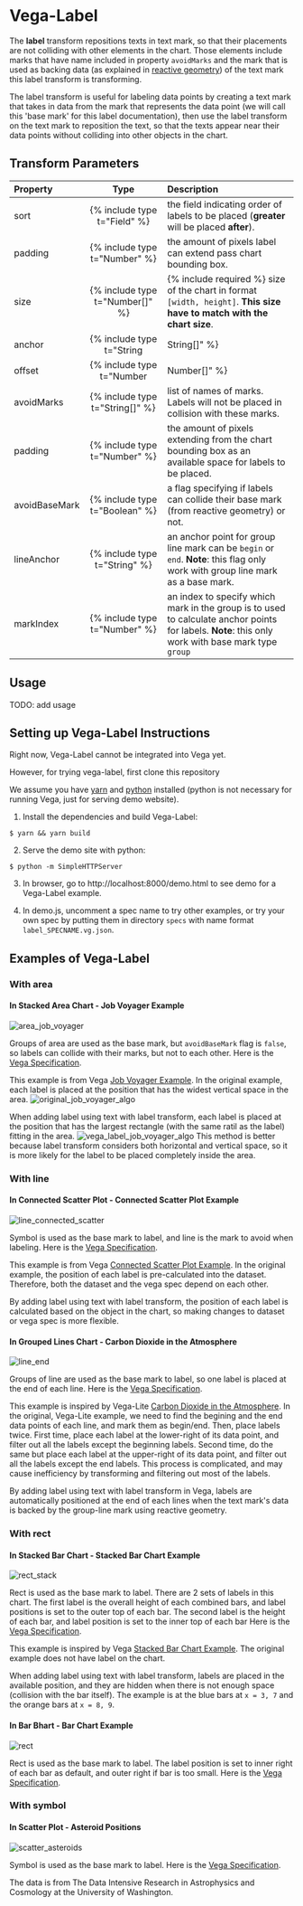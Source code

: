 # Vega-Label

The **label** transform repositions texts in text mark, so that their placements are not colliding with other elements in the chart. Those elements include marks that have name included in property `avoidMarks` and the mark that is used as backing data (as explained in [reactive geometry](https://vega.github.io/vega/docs/marks/)) of the text mark this label transform is transforming.

The label transform is useful for labeling data points by creating a text mark that takes in data from the mark that represents the data point (we will call this 'base mark' for this label documentation), then use the label transform on the text mark to reposition the text, so that the texts appear near their data points without colliding into other objects in the chart.

## Transform Parameters

| Property      |              Type               | Description                                                                                                                                        |
| :------------ | :-----------------------------: | :------------------------------------------------------------------------------------------------------------------------------------------------- |
| sort          |  {% include type t="Field" %}   | the field indicating order of labels to be placed (**greater** will be placed **after**).                                                          |
| padding       |  {% include type t="Number" %}  | the amount of pixels label can extend pass chart bounding box.                                                                                     |
| size          | {% include type t="Number[]" %} | {% include required %} size of the chart in format `[width, height]`. **This size have to match with the chart size**.                             |
| anchor        |    {% include type t="String    | String[]" %}                                                                                                                                       | list of anchor points of labels relative to its base mark's bounding box that you want Vega-Label to consider placing. The available options are `"top-left"`, `"left"`, `"bottom-left"`, `"top"`, `"bottom"`, `"top-right"`, `"right"`, `"bottom-right"`, `"middle"`. Can also be specified as a single anchor point. |
| offset        |    {% include type t="Number    | Number[]" %}                                                                                                                                       | list of offset of labels relative to its base mark's bounding box. This list is parallel to the list of anchor points. This property can also be specified as a single number for a constant offset through every anchor point |
| avoidMarks    | {% include type t="String[]" %} | list of names of marks. Labels will not be placed in collision with these marks.                                                                   |
| padding       |  {% include type t="Number" %}  | the amount of pixels extending from the chart bounding box as an available space for labels to be placed.                                          |
| avoidBaseMark | {% include type t="Boolean" %}  | a flag specifying if labels can collide their base mark (from reactive geometry) or not.                                                           |
| lineAnchor    |  {% include type t="String" %}  | an anchor point for group line mark can be `begin` or `end`. **Note**: this flag only work with group line mark as a base mark.                    |
| markIndex     |  {% include type t="Number" %}  | an index to specify which mark in the group is to used to calculate anchor points for labels. **Note**: this only work with base mark type `group` |

## Usage

TODO: add usage

<!-- ```json
"transform": [
  {
    "type": "label",
    "size": [800, 500],
    "padding": 0,
    "anchor": [
      "top-left",
      "left",
      "bottom-left",
      "top",
      "bottom",
      "top-right",
      "right",
      "bottom-right",
    ],
    "offset": [ 1, 1, 1, 1, 1, 1, 1, 1 ],
    "sort": { "field": "datum.year" },
    "avoidMarks": [ "basePoint", "baseLine" ],
    "avoidBaseMark": true,
    "lineAnchor": "end",
    "markIndex": 0,
  }
]
```

- `sort`: order of label to be placed (**greater** will be placed **after**).

- `size`: size of the chart in format `[width, height]`. **This size have to match with the chart size**.

- `anchor` and `offset`: parallel arrays of anchor points and offset values.

  - `anchor`: list of anchor points of labels to its mark's bounding box.

    - From the example above, for each label, Vega-Label will try to place it at the `middle` first, relative to its mark.
    - If it collide with some other mark or label, Vega-Label will try to place it at the `right`, relative to its mark.

  - `offset`: list of offset values from the bounding box of the **base mark**.
    - From the example above, Vega-Label will try to place label with no offset.
      - **Note**: if the parallel anchor is `middle`, the offset value should be `null`. Otherwise, the value is ignored.
    - If it cannot place the label, Vega-Label will try to place label with offset value 2.
    - If it cannot place the label, Vega-Label will try to place label with offset value 1 inside its mark.
      - **Note**: label will be placed inside its mark if offset is negative.

- `avoidMarks`: list of data of mark; labels will not collide with these marks.

- `padding`: the amount of pixels label can extend pass chart bounding box.

- `avoidBaseMark`: a flag specifying if labels are avoiding base mark (from reactive geometry) or not.

  - If this flag is `false`, Vega-Label only uses base mark to calculate anchor points for label but not mark to be avoided.

- `lineAnchor`: an anchor point for group line mark can be `begin` or `end`.

  - If `lineAnchor` is `begin`, label is at the beginning of the line. Otherwise, label is at the end of the line.
  - **Note**: this flag only work with group line mark as a base mark using reactive geometry.

- `markIndex`: use when the reactive geometry's mark type is `'group'`.

  - To specify which mark in the group is to used to calculate anchor points for labels.

- label transform has to be used with reactive geometry to use it as base mark to calculate positions of label.
  - Right now, Vega-Label works with `symbol`, `line`, `rect`, and `group` of `line` and `area`. -->

## Setting up Vega-Label Instructions

Right now, Vega-Label cannot be integrated into Vega yet.

However, for trying vega-label, first clone this repository

We assume you have [yarn](https://yarnpkg.com/en/) and [python](https://www.python.org/) installed (python is not necessary for running Vega, just for serving demo website).

1. Install the dependencies and build Vega-Label:

```
$ yarn && yarn build
```

2. Serve the demo site with python:

```
$ python -m SimpleHTTPServer
```

3. In browser, go to http://localhost:8000/demo.html to see demo for a Vega-Label example.

4. In demo.js, uncomment a spec name to try other examples, or try your own spec by putting them in directory `specs` with name format `label_SPECNAME.vg.json`.

## Examples of Vega-Label

### With area

#### In Stacked Area Chart - Job Voyager Example

![area_job_voyager](pics/label_area_job_voyager.png)

Groups of area are used as the base mark, but `avoidBaseMark` flag is `false`, so labels can collide with their marks, but not to each other. Here is the [Vega Specification](./specs/label_area_job_voyager.vg.json).

This example is from Vega [Job Voyager Example](https://vega.github.io/vega/examples/job-voyager/). In the original example, each label is placed at the position that has the widest vertical space in the area. ![original_job_voyager_algo](pics/original_job_voyager_algo.png)

When adding label using text with label transform, each label is placed at the position that has the largest rectangle (with the same ratil as the label) fitting in the area. ![vega_label_job_voyager_algo](pics/vega_label_job_voyager_algo.png) This method is better because label transform considers both horizontal and vertical space, so it is more likely for the label to be placed completely inside the area.

### With line

#### In Connected Scatter Plot - Connected Scatter Plot Example

![line_connected_scatter](pics/label_line_connected_scatter.png)

Symbol is used as the base mark to label, and line is the mark to avoid when labeling. Here is the [Vega Specification](./specs/label_line_connected_scatter.vg.json).

This example is from Vega [Connected Scatter Plot Example](https://vega.github.io/vega/examples/connected-scatter-plot/). In the original example, the position of each label is pre-calculated into the dataset. Therefore, both the dataset and the vega spec depend on each other.

By adding label using text with label transform, the position of each label is calculated based on the object in the chart, so making changes to dataset or vega spec is more flexible.

#### In Grouped Lines Chart - Carbon Dioxide in the Atmosphere

![line_end](pics/label_line_end.png)

Groups of line are used as the base mark to label, so one label is placed at the end of each line. Here is the [Vega Specification](./specs/label_line_end.vg.json).

This example is inspired by Vega-Lite [Carbon Dioxide in the Atmosphere](https://vega.github.io/vega-lite/examples/layer_line_co2_concentration.html). In the original, Vega-Lite example, we need to find the begining and the end data points of each line, and mark them as begin/end. Then, place labels twice. First time, place each label at the lower-right of its data point, and filter out all the labels except the beginning labels. Second time, do the same but place each label at the upper-right of its data point, and filter out all the labels except the end labels. This process is complicated, and may cause inefficiency by transforming and filtering out most of the labels.

By adding label using text with label transform in Vega, labels are automatically positioned at the end of each lines when the text mark's data is backed by the group-line mark using reactive geometry.

### With rect

#### In Stacked Bar Chart - Stacked Bar Chart Example

![rect_stack](pics/label_rect_stack.png)

Rect is used as the base mark to label. There are 2 sets of labels in this chart. The first label is the overall height of each combined bars, and label positions is set to the outer top of each bar. The second label is the height of each bar, and label position is set to the inner top of each bar Here is the [Vega Specification](./specs/label_rect_stack.vg.json).

This example is inspired by Vega [Stacked Bar Chart Example](https://vega.github.io/vega/examples/stacked-bar-chart/). The original example does not have label on the chart.

When adding label using text with label transform, labels are placed in the available position, and they are hidden when there is not enough space (collision with the bar itself). The example is at the blue bars at `x = 3, 7` and the orange bars at `x = 8, 9`.

#### In Bar Bhart - Bar Chart Example

![rect](pics/label_rect.png)

Rect is used as the base mark to label. The label position is set to inner right of each bar as default, and outer right if bar is too small. Here is the [Vega Specification](./specs/label_rect.vg.json).

### With symbol

#### In Scatter Plot - Asteroid Positions

![scatter_asteroids](pics/label_scatter_asteroids.png)

Symbol is used as the base mark to label. Here is the [Vega Specification](./specs/label_scatter_asteroids.vg.json).

The data is from The Data Intensive Research in Astrophysics and Cosmology at the University of Washington.
